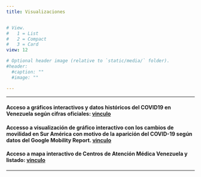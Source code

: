 ```yaml
---
title: Visualizaciones


# View.
#   1 = List
#   2 = Compact
#   3 = Card
view: 12

# Optional header image (relative to `static/media/` folder).
#header:
  #caption: ""
  #image: ""

---
```

---

#### Acceso a gráficos interactivos y datos históricos del COVID19 en Venezuela según cifras oficiales: [vinculo](/covid19venezuela.html/)


#### Accesso a visualización de gráfico interactivo con los cambios de movilidad en Sur América con motivo de la aparición del COVID-19 según datos del Google Mobility Report. [vinculo](https://www.javenda.shinyapps.io/movilsur/)



#### Acceso a mapa interactivo de Centros de Atención Médica Venezuela y listado: [vinculo](https://www.javenda.me/mapas_centros_asistenciales.html/)


---
